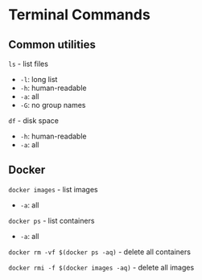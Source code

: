 # Terminal Commands

## Common utilities

`ls` - list files
- `-l`: long list
- `-h`: human-readable
- `-a`: all
- `-G`: no group names

`df` - disk space
- `-h`: human-readable
- `-a`: all

## Docker

`docker images` - list images
- `-a`: all

`docker ps` - list containers
- `-a`: all

`docker rm -vf $(docker ps -aq)` - delete all containers

`docker rmi -f $(docker images -aq)` - delete all images
